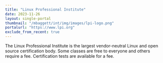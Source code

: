 ```yaml
---
title: "Linux Professional Institute"
date: 2023-11-26
layout: single-portal
thumbnail: "/mbaggett/int/img/images/lpi-logo.png"
portalurl: "https://www.lpi.org"
exclude_from_recent: true
---
```

The Linux Professional Institute is the largest vendor-neutral Linux and open source certification body. Some classes are free to everyone and others require a fee. Certification tests are available for a fee.